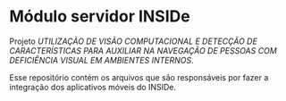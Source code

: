 Módulo servidor INSIDe
================================

Projeto *UTILIZAÇÃO DE VISÃO COMPUTACIONAL E DETECÇÃO DE CARACTERÍSTICAS PARA AUXILIAR NA NAVEGAÇÃO DE PESSOAS COM DEFICIÊNCIA VISUAL EM AMBIENTES INTERNOS*.

Esse repositório contém os arquivos que são responsáveis por fazer a integração dos aplicativos móveis do INSIDe.

